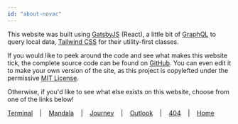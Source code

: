 ```yaml
---
id: "about-novac"
---
```


This website was built using [GatsbyJS](https://www.gatsbyjs.org/) (React), a little bit of [GraphQL](https://graphql.org/) to query local data, [Tailwind CSS](https://tailwindcss.com/) for their utility-first classes.

If you would like to peek around the code and see what makes this website tick, the complete source code can be found on [GitHub](https://github.com/Novatorem/Website). You can even edit it to make your own version of the site, as this project is <span title="Yes, that's a real word." class="underline">copylefted</span> under the permissive [MIT License](https://github.com/Novatorem/Website/blob/master/LICENSE).

Otherwise, if you'd like to see what else exists on this website, choose from one of the links below!

[Terminal](https://novac.dev/x/intro)‌‌ ‌‌ ‌‌ ‌‌ |‌‌ ‌‌ ‌‌ ‌‌ [Mandala](https://novac.dev/x/mandala)‌‌ ‌‌ ‌‌ ‌‌ |‌‌ ‌‌ ‌‌ ‌‌ [Journey](https://novac.dev/x/journey)‌‌ ‌‌ ‌‌ ‌‌ |‌‌ ‌‌ ‌‌ ‌‌ [Outlook](https://novac.dev/x/outlook)‌‌ ‌‌ ‌‌ ‌‌ |‌‌ ‌‌ ‌‌ ‌‌ [404](https://novac.dev/404)‌‌ ‌‌ ‌‌ ‌‌ |‌‌ ‌‌ ‌‌ ‌‌ [Home](https://novac.dev/x/home) 